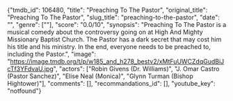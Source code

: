 {"tmdb_id": 106480, "title": "Preaching To The Pastor", "original_title": "Preaching To The Pastor", "slug_title": "preaching-to-the-pastor", "date": "", "genre": [""], "score": "0.0/10", "synopsis": "Preaching To The Pastor is a musical comedy about the controversy going on at High And Mighty Missionary Baptist Church. The Pastor has a dark secret that may cost him his title and his ministry. In the end, everyone needs to be preached to, including the Pastor.", "image": "https://image.tmdb.org/t/p/w185_and_h278_bestv2/xMtFuUWCZdqGudBiJcTf3YFdvaU.jpg", "actors": ["Robin Givens (Dr. Williams)", "J. Omar Castro (Pastor Sanchez)", "Elise Neal (Monica)", "Glynn Turman (Bishop Hightower)"], "comments": [], "recommandations_id": [], "youtube_key": "notfound"}
